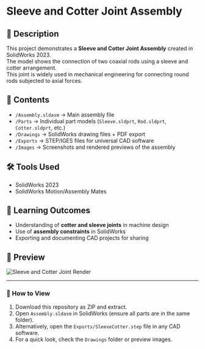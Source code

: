 # Sleeve and Cotter Joint Assembly

## 📌 Description
This project demonstrates a **Sleeve and Cotter Joint Assembly** created in SolidWorks 2023.  
The model shows the connection of two coaxial rods using a sleeve and cotter arrangement.  
This joint is widely used in mechanical engineering for connecting round rods subjected to axial forces.

## 📂 Contents
- `/Assembly.sldasm` → Main assembly file  
- `/Parts` → Individual part models (`Sleeve.sldprt`, `Rod.sldprt`, `Cotter.sldprt`, etc.)  
- `/Drawings` → SolidWorks drawing files + PDF export  
- `/Exports` → STEP/IGES files for universal CAD software  
- `/Images` → Screenshots and rendered previews of the assembly  

## 🛠️ Tools Used
- SolidWorks 2023  
- SolidWorks Motion/Assembly Mates  

## 🎯 Learning Outcomes
- Understanding of **cotter and sleeve joints** in machine design  
- Use of **assembly constraints** in SolidWorks  
- Exporting and documenting CAD projects for sharing  

## 📸 Preview
![Sleeve and Cotter Joint Render](Images/sleeve_cotter_render.png)

---

### 🔗 How to View
1. Download this repository as ZIP and extract.  
2. Open `Assembly.sldasm` in SolidWorks (ensure all parts are in the same folder).  
3. Alternatively, open the `Exports/SleeveCotter.step` file in any CAD software.  
4. For a quick look, check the `Drawings` folder or preview images.  
